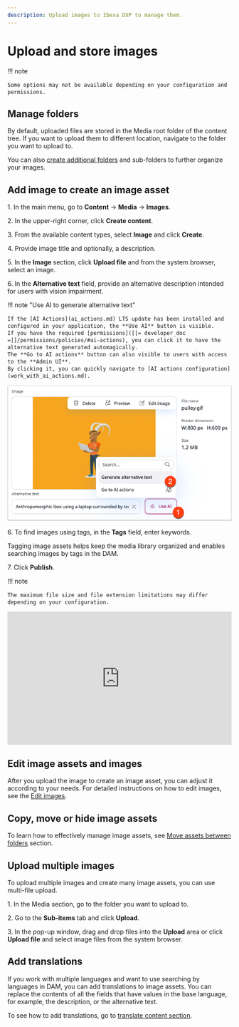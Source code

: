 ```yaml
---
description: Upload images to Ibexa DXP to manage them.
---
```


# Upload and store images

!!! note

    Some options may not be available depending on your configuration and permissions.

## Manage folders

By default, uploaded files are stored in the Media root folder of the content tree.
If you want to upload them to different location, navigate to the folder you want to upload to.

You can also [create additional folders](content_tree.md#add-folders) and sub-folders to further organize your images.

## Add image to create an image asset

1\. In the main menu, go to **Content** -> **Media** -> **Images**.

2\. In the upper-right corner, click **Create content**.

3\. From the available content types, select **Image** and click **Create**.

4\. Provide image title and optionally, a description.

5\. In the **Image** section, click **Upload file** and from the system browser, select an image.

6\. In the **Alternative text** field, provide an alternative description intended for users with vision impairment.

<a name="ai"/> </a>

!!! note "Use AI to generate alternative text"

    If the [AI Actions](ai_actions.md) LTS update has been installed and configured in your application, the **Use AI** button is visible.
    If you have the required [permissions]([[= developer_doc =]]/permissions/policies/#ai-actions), you can click it to have the alternative text generated automagically.
    The **Go to AI actions** button can also visible to users with access to the **Admin UI**.
    By clicking it, you can quickly navigate to [AI actions configuration](work_with_ai_actions.md).

![Generate alternative text](img/alt_text_use_ai.png)

6\. To find images using tags, in the **Tags** field, enter keywords.

Tagging image assets helps keep the media library organized and enables searching images by tags in the DAM.

7\. Click **Publish**.

!!! note

    The maximum file size and file extension limitations may differ depending on your configuration.

<!--ARCADE EMBED START--><div style="position: relative; padding-bottom: calc(51.27314814814815% + 41px); height: 0; width: 100%;"><iframe src="https://demo.arcade.software/LpqBrmNLohIUwtMIl02M?embed&embed_mobile=tab&embed_desktop=inline&show_copy_link=true" title="Log in, navigate to the user profile, and change the password" frameborder="0" loading="lazy" webkitallowfullscreen mozallowfullscreen allowfullscreen allow="clipboard-write" style="position: absolute; top: 0; left: 0; width: 100%; height: 100%; color-scheme: light;" ></iframe></div><!--ARCADE EMBED END-->

## Edit image assets and images

After you upload the image to create an image asset, you can adjust it according to your needs.
For detailed instructions on how to edit images, see the [Edit images](../image_management/edit_images.md).

## Copy, move or hide image assets

To learn how to effectively manage image assets, see [Move assets between folders](../content_management/content_organization/copy_move_hide_content.md)
section.

## Upload multiple images

To upload multiple images and create many image assets, you can use multi-file upload.

1\. In the Media section, go to the folder you want to upload to.

2\. Go to the **Sub-items** tab and click **Upload**.

3\. In the pop-up window, drag and drop files into the **Upload** area or click **Upload file** and select image files from the system browser.

## Add translations

If you work with multiple languages and want to use searching by languages in DAM, you can add translations to image assets.
You can replace the contents of all the fields that have values in the base language, for example, the description, or the alternative text.

To see how to add translations, go to [translate content section](../content_management/translate_content.md/#add-translations).